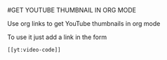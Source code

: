 #GET YOUTUBE THUMBNAIL IN ORG MODE

Use org links to get YouTube thumbnails in org mode 

To use it just add a link in the form

```
[[yt:video-code]]
```
